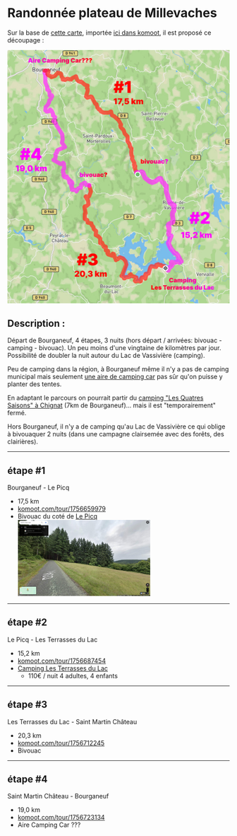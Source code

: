 # Randonnée plateau de Millevaches

Sur la base de [cette carte](https://rando-millevaches.fr/trek/730247-GRP%C2%AE65-Cascades,-landes-et-tourbieres),
importée [ici dans komoot](https://www.komoot.com/fr-fr/tour/1756525362), il est 
proposé ce découpage : 

![](data/Trip.jpg)

## Description :

Départ de Bourganeuf, 4 étapes, 3 nuits (hors départ / arrivées: bivouac - camping - bivouac). 
Un peu moins d'une vingtaine de kilomètres par jour. Possibilité de 
doubler la nuit autour du Lac de Vassivière (camping).

Peu de camping dans la région, à Bourganeuf même il n'y a pas de camping municipal
mais seulement [une aire de camping car](https://www.google.fr/maps/place/Aire+de+camping-car+Bourganeuf/@45.9541632,1.7575906,18.82z/data=!4m6!3m5!1s0x47f9738d1cb8f93b:0xdd0cdefb35fbc23a!8m2!3d45.9543571!4d1.7572191!16s%2Fg%2F11jv734tpq?entry=ttu)
pas sûr qu'on puisse y planter des tentes.

En adaptant le parcours on pourrait partir du [camping "Les Quatres Saisons" à Chignat](https://www.google.fr/maps/place/The+four+Seasons/@45.946376,1.8119375,16.58z/data=!4m9!3m8!1s0x47f973f5156d7c41:0x9d0852c5446ad4e7!5m2!4m1!1i2!8m2!3d45.9488602!4d1.81286!16s%2Fg%2F1tf47hwf?entry=ttu) 
(7km de Bourganeuf)...
mais il est "temporairement" fermé.

Hors Bourganeuf, il n'y a de camping qu'au Lac de Vassivière ce qui oblige à bivouaquer 
2 nuits (dans une campagne clairsemée avec des forêts, des clairières).

---

## étape #1
Bourganeuf - Le Picq  
- 17,5 km  
- [komoot.com/tour/1756659979](https://www.komoot.com/tour/1756659979)
- Bivouac du coté de [Le Picq](https://www.google.fr/maps/@45.8670399,1.8678321,3a,90y,170.16h,94.27t/data=!3m6!1e1!3m4!1ssMmQFQR_ZbJ-CokjIlc7OA!2e0!7i16384!8i8192?coh=205409&entry=ttu)  
  <img src="data/le-picq.jpg" width="300">

---

## étape #2
Le Picq - Les Terrasses du Lac  
- 15,2 km  
- [komoot.com/tour/1756687454](https://www.komoot.com/tour/1756687454)
- [Camping Les Terrasses du Lac](https://www.camping-vassiviere.fr/)
  - 110€ / nuit 4 adultes, 4 enfants

---

## étape #3
Les Terrasses du Lac - Saint Martin Château  
- 20,3 km  
- [komoot.com/tour/1756712245](https://www.komoot.com/tour/1756712245)
- Bivouac

---

## étape #4
Saint Martin Château - Bourganeuf  
- 19,0 km  
- [komoot.com/tour/1756723134](https://www.komoot.com/tour/1756723134)
- Aire Camping Car ???
